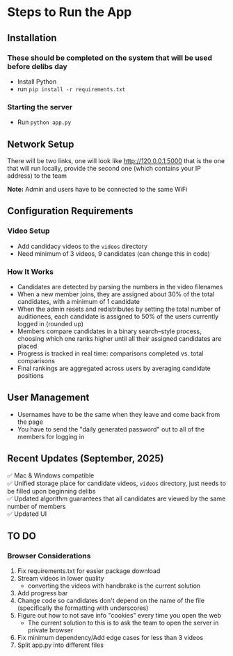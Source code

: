 # Steps to Run the App

## Installation
### These should be completed on the system that will be used before delibs day
- Install Python
- run `pip install -r requirements.txt`


### Starting the server
- Run `python app.py`

## Network Setup
There will be two links, one will look like http://120.0.0.1:5000
that is the one that will run locally, provide the second one (which contains your IP address) to the team

**Note:** Admin and users have to be connected to the same WiFi

## Configuration Requirements

### Video Setup
- Add candidacy videos to the `videos` directory
- Need minimum of 3 videos, 9 candidates (can change this in code)

### How It Works
- Candidates are detected by parsing the numbers in the video filenames
- When a new member joins, they are assigned about 30% of the total candidates, with a minimum of 1 candidate
- When the admin resets and redistributes by setting the total number of auditionees, each candidate is assigned to 50% of the users currently logged in (rounded up)
- Members compare candidates in a binary search–style process, choosing which one ranks higher until all their assigned candidates are placed
- Progress is tracked in real time: comparisons completed vs. total comparisons
- Final rankings are aggregated across users by averaging candidate positions

## User Management
- Usernames have to be the same when they leave and come back from the page
- You have to send the "daily generated password" out to all of the members for logging in

## Recent Updates (September, 2025)
✅ Mac & Windows compatible  
✅ Unified storage place for candidate videos, `videos` directory, just needs to be filled upon beginning delibs  
✅ Updated algorithm guarantees that all candidates are viewed by the same number of members  
✅ Updated UI  

## TO DO
### Browser Considerations
1. Fix requirements.txt for easier package download
1. Stream videos in lower quality
    * converting the videos with handbrake is the current solution
1. Add progress bar
1. Change code so candidates don't depend on the name of the file (specifically the formatting with underscores)
1. Figure out how to not save info "cookies" every time you open the web
    - The current solution to this is to ask the team to open the server in private browser
1. Fix minimum dependency/Add edge cases for less than 3 videos
1. Split app.py into different files